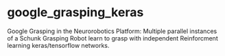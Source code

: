 # google_grasping_keras
Google Grasping in the Neurorobotics Platform: Multiple parallel instances of a Schunk Grasping Robot learn to grasp with independent Reinforcment learning keras/tensorflow networks.
